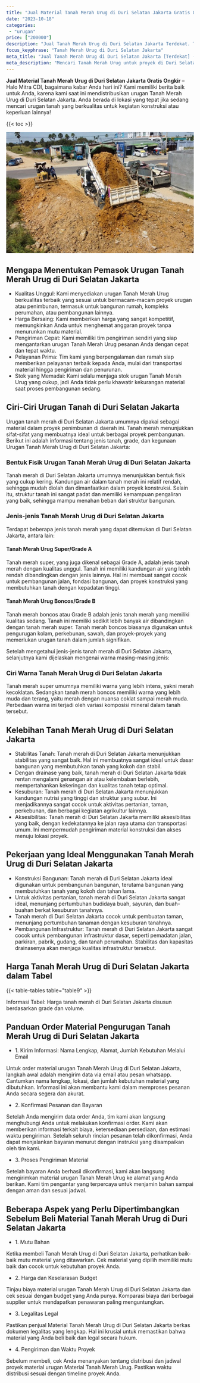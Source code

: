 ```yaml
---
title: "Jual Material Tanah Merah Urug di Duri Selatan Jakarta Gratis Ongkir"
date: "2023-10-18"
categories:
 - "urugan"
price: ["200000"]
description: "Jual Tanah Merah Urug di Duri Selatan Jakarta Terdekat. Tanah Merah Urug ini sering dipakai dalam proyek konstruksi sebagai bahan urugan yang tahan lama dan tepat guna. Kontak kami untuk mendapatkan informasi lebih lanjut."
focus_keyphrase: "Tanah Merah Urug di Duri Selatan Jakarta"
meta_title: "Jual Tanah Merah Urug di Duri Selatan Jakarta [Terdekat] - CDI"
meta_description: "Mencari Tanah Merah Urug untuk proyek di Duri Selatan Jakarta? Kami menyediakan Tanah Merah Urug berkualitas untuk penimbunan lahan. Raih penawaran terbaik sekarang."
---
```


**Jual Material Tanah Merah Urug di Duri Selatan Jakarta Gratis Ongkir** – Halo Mitra CDI, bagaimana kabar Anda hari ini? Kami memiliki berita baik untuk Anda, karena kami saat ini mendistribusikan urugan Tanah Merah Urug di Duri Selatan Jakarta. Anda berada di lokasi yang tepat jika sedang mencari urugan tanah yang berkualitas untuk kegiatan konstruksi atau keperluan lainnya!

{{< toc >}}

![Jual Material Tanah Merah Urug di Duri Selatan Jakarta Gratis Ongkir](/images/tanah/tanah-urug-18.jpg)

## Mengapa Menentukan Pemasok Urugan Tanah Merah Urug di Duri Selatan Jakarta

*   Kualitas Unggul: Kami menyediakan urugan Tanah Merah Urug berkualitas terbaik yang sesuai untuk bermacam-macam proyek urugan atau penimbunan, termasuk untuk bangunan rumah, kompleks perumahan, atau pembangunan lainnya.
*   Harga Bersaing: Kami memberikan harga yang sangat kompetitif, memungkinkan Anda untuk menghemat anggaran proyek tanpa menurunkan mutu material.
*   Pengiriman Cepat: Kami memiliki tim pengiriman sendiri yang siap mengantarkan urugan Tanah Merah Urug pesanan Anda dengan cepat dan tepat waktu.
*   Pelayanan Prima: Tim kami yang berpengalaman dan ramah siap memberikan pelayanan terbaik kepada Anda, mulai dari transportasi material hingga pengiriman dan penurunan.
*   Stok yang Memadai: Kami selalu menjaga stok urugan Tanah Merah Urug yang cukup, jadi Anda tidak perlu khawatir kekurangan material saat proses pembangunan sedang. 

## Ciri-Ciri Urugan Tanah di Duri Selatan Jakarta

Urugan tanah merah di Duri Selatan Jakarta umumnya dipakai sebagai material dalam proyek penimbunan di daerah ini. Tanah merah menunjukkan sifat-sifat yang membuatnya ideal untuk berbagai proyek pembangunan. Berikut ini adalah informasi tentang jenis tanah, grade, dan kegunaan Urugan Tanah Merah Urug di Duri Selatan Jakarta:

### Bentuk Fisik Urugan Tanah Merah Urug di Duri Selatan Jakarta

Tanah merah di Duri Selatan Jakarta umumnya menunjukkan bentuk fisik yang cukup kering. Kandungan air dalam tanah merah ini relatif rendah, sehingga mudah diolah dan dimanfaatkan dalam proyek konstruksi. Selain itu, struktur tanah ini sangat padat dan memiliki kemampuan pengaliran yang baik, sehingga mampu menahan beban dari struktur bangunan.

### Jenis-jenis Tanah Merah Urug di Duri Selatan Jakarta

Terdapat beberapa jenis tanah merah yang dapat ditemukan di Duri Selatan Jakarta, antara lain:

#### Tanah Merah Urug Super/Grade A

Tanah merah super, yang juga dikenal sebagai Grade A, adalah jenis tanah merah dengan kualitas unggul. Tanah ini memiliki kandungan air yang lebih rendah dibandingkan dengan jenis lainnya. Hal ini membuat sangat cocok untuk pembangunan jalan, fondasi bangunan, dan proyek konstruksi yang membutuhkan tanah dengan kepadatan tinggi.

#### Tanah Merah Urug Boncos/Grade B

Tanah merah boncos atau Grade B adalah jenis tanah merah yang memiliki kualitas sedang. Tanah ini memiliki sedikit lebih banyak air dibandingkan dengan tanah merah super. Tanah merah boncos biasanya digunakan untuk pengurugan kolam, perkebunan, sawah, dan proyek-proyek yang memerlukan urugan tanah dalam jumlah signifikan.

Setelah mengetahui jenis-jenis tanah merah di Duri Selatan Jakarta, selanjutnya kami dijelaskan mengenai warna masing-masing jenis:

### Ciri Warna Tanah Merah Urug di Duri Selatan Jakarta

Tanah merah super umumnya memiliki warna yang lebih intens, yakni merah kecoklatan. Sedangkan tanah merah boncos memiliki warna yang lebih muda dan terang, yaitu merah dengan nuansa coklat sampai merah muda. Perbedaan warna ini terjadi oleh variasi komposisi mineral dalam tanah tersebut.

## Kelebihan Tanah Merah Urug di Duri Selatan Jakarta

*   Stabilitas Tanah: Tanah merah di Duri Selatan Jakarta menunjukkan stabilitas yang sangat baik. Hal ini membuatnya sangat ideal untuk dasar bangunan yang membutuhkan tanah yang kokoh dan stabil.
*   Dengan drainase yang baik, tanah merah di Duri Selatan Jakarta tidak rentan mengalami genangan air atau kelembaban berlebih, mempertahankan kekeringan dan kualitas tanah tetap optimal.
*   Kesuburan: Tanah merah di Duri Selatan Jakarta menunjukkan kandungan nutrisi yang tinggi dan struktur yang subur. Ini menjadikannya sangat cocok untuk aktivitas pertanian, taman, perkebunan, dan berbagai kegiatan agrikultur lainnya.
*   Aksesibilitas: Tanah merah di Duri Selatan Jakarta memiliki aksesibilitas yang baik, dengan kedekatannya ke jalan raya utama dan transportasi umum. Ini mempermudah pengiriman material konstruksi dan akses menuju lokasi proyek.

## Pekerjaan yang Ideal Menggunakan Tanah Merah Urug di Duri Selatan Jakarta

*   Konstruksi Bangunan: Tanah merah di Duri Selatan Jakarta ideal digunakan untuk pembangunan bangunan, terutama bangunan yang membutuhkan tanah yang kokoh dan tahan lama.
*   Untuk aktivitas pertanian, tanah merah di Duri Selatan Jakarta sangat ideal, menunjang pertumbuhan budidaya buah, sayuran, dan buah-buahan berkat kesuburan tanahnya.
*   Tanah merah di Duri Selatan Jakarta cocok untuk pembuatan taman, menunjang pertumbuhan tanaman dengan kesuburan tanahnya.
*   Pembangunan Infrastruktur: Tanah merah di Duri Selatan Jakarta sangat cocok untuk pembangunan infrastruktur dasar, seperti pemadatan jalan, parkiran, pabrik, gudang, dan tanah perumahan. Stabilitas dan kapasitas drainasenya akan menjaga kualitas infrastruktur tersebut.

## Harga Tanah Merah Urug di Duri Selatan Jakarta dalam Tabel

{{< table-tables table="table9" >}}

Informasi Tabel: Harga tanah merah di Duri Selatan Jakarta disusun berdasarkan grade dan volume.

## Panduan Order Material Pengurugan Tanah Merah Urug di Duri Selatan Jakarta

*   1\. Kirim Informasi: Nama Lengkap, Alamat, Jumlah Kebutuhan Melalui Email

Untuk order material urugan Tanah Merah Urug di Duri Selatan Jakarta, langkah awal adalah mengirim data via email atau pesan whatsapp. Cantumkan nama lengkap, lokasi, dan jumlah kebutuhan material yang dibutuhkan. Informasi ini akan membantu kami dalam memproses pesanan Anda secara segera dan akurat.
*   2\. Konfirmasi Pesanan dan Bayaran

Setelah Anda mengirim data order Anda, tim kami akan langsung menghubungi Anda untuk melakukan konfirmasi order. Kami akan memberikan informasi terkait biaya, ketersediaan persediaan, dan estimasi waktu pengiriman. Setelah seluruh rincian pesanan telah dikonfirmasi, Anda dapat menjalankan bayaran menurut dengan instruksi yang disampaikan oleh tim kami.
*   3\. Proses Pengiriman Material

Setelah bayaran Anda berhasil dikonfirmasi, kami akan langsung mengirimkan material urugan Tanah Merah Urug ke alamat yang Anda berikan. Kami tim pengantar yang terpercaya untuk menjamin bahan sampai dengan aman dan sesuai jadwal.

## Beberapa Aspek yang Perlu Dipertimbangkan Sebelum Beli Material Tanah Merah Urug di Duri Selatan Jakarta

*   1\. Mutu Bahan

Ketika membeli Tanah Merah Urug di Duri Selatan Jakarta, perhatikan baik-baik mutu material yang ditawarkan. Cek material yang dipilih memiliki mutu baik dan cocok untuk kebutuhan proyek Anda.
*   2\. Harga dan Keselarasan Budget

Tinjau biaya material urugan Tanah Merah Urug di Duri Selatan Jakarta dan cek sesuai dengan budget yang Anda punya. Komparasi biaya dari berbagai supplier untuk mendapatkan penawaran paling menguntungkan.
*   3\. Legalitas Legal

Pastikan penjual Material Tanah Merah Urug di Duri Selatan Jakarta berkas dokumen legalitas yang lengkap. Hal ini krusial untuk memastikan bahwa material yang Anda beli baik dan legal secara hukum.
*   4\. Pengiriman dan Waktu Proyek

Sebelum membeli, cek Anda menanyakan tentang distribusi dan jadwal proyek material urugan Material Tanah Merah Urug. Pastikan waktu distribusi sesuai dengan timeline proyek Anda.